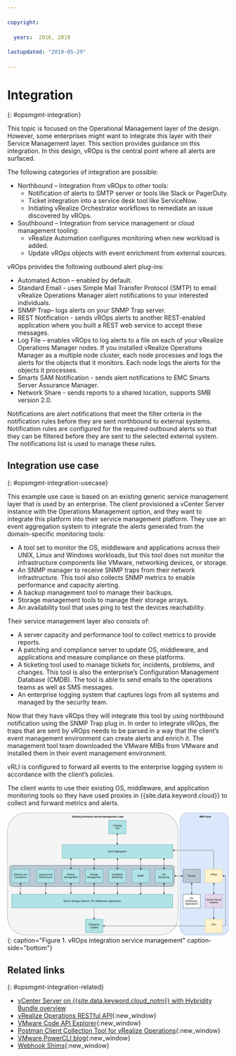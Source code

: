```yaml
---

copyright:

  years:  2016, 2019

lastupdated: "2019-05-29"

---
```


# Integration
{: #opsmgmt-integration}

This topic is focused on the Operational Management layer of the design. However, some enterprises might want to integrate this layer with their Service Management layer. This section provides guidance on this integration. In this design, vROps is the central point where all alerts are surfaced.

The following categories of integration are possible:
* Northbound – Integration from vROps to other tools:
  * Notification of alerts to SMTP server or tools like Slack or PagerDuty.
  * Ticket integration into a service desk tool like ServiceNow.
  * Initiating vRealize Orchestrator workflows to remediate an issue discovered by vROps.
* Southbound – Integration from service management or cloud management tooling:
  * vRealize Automation configures monitoring when new workload is added.
  * Update vROps objects with event enrichment from external sources.

vROps provides the following outbound alert plug-ins:
* Automated Action – enabled by default.
* Standard Email - uses Simple Mail Transfer Protocol (SMTP) to email vRealize Operations Manager alert notifications to your interested individuals.
* SNMP Trap– logs alerts on your SNMP Trap server.
* REST Notification - sends vROps alerts to another REST-enabled application where you built a REST web service to accept these messages.
* Log File – enables vROps to log alerts to a file on each of your vRealize Operations Manager nodes. If you installed vRealize Operations Manager as a multiple node cluster, each node processes and logs the alerts for the objects that it monitors. Each node logs the alerts for the objects it processes.
* Smarts SAM Notification - sends alert notifications to EMC Smarts Server Assurance Manager.
* Network Share - sends reports to a shared location, supports SMB version 2.0.

Notifications are alert notifications that meet the filter criteria in the notification rules before they are sent northbound to external systems. Notification rules are configured for the required outbound alerts so that they can be filtered before they are sent to the selected external system. The notifications list is used to manage these rules.

## Integration use case
{: #opsmgmt-integration-usecase}

This example use case is based on an existing generic service management layer that is used by an enterprise. The client provisioned a vCenter Server instance with the Operations Management option, and they want to integrate this platform into their service management platform. They use an event aggregation system to integrate the alerts generated from the domain-specific monitoring tools:

* A tool set to monitor the OS, middleware and applications across their UNIX, Linux and Windows workloads, but this tool does not monitor the infrastructure components like VMware, networking devices, or storage.
* An SNMP manager to receive SNMP traps from their network infrastructure. This tool also collects SNMP metrics to enable performance and capacity alerting.
* A backup management tool to manage their backups.
* Storage management tools to manage their storage arrays.
* An availability tool that uses ping to test the devices reachability.

Their service management layer also consists of:

* A server capacity and performance tool to collect metrics to provide reports.
* A patching and compliance server to update OS, middleware, and applications and measure compliance on these platforms.
* A ticketing tool used to manage tickets for, incidents, problems, and changes. This tool is also the enterprise’s Configuration Management Database (CMDB). The tool is able to send emails to the operations teams as well as SMS messages.
* An enterprise logging system that captures logs from all systems and managed by the security team.

Now that they have vROps they will integrate this tool by using northbound notification using the SNMP Trap plug in. In order to integrate vROps, the traps that are sent by vROps needs to be parsed in a way that the client’s event management environment can create alerts and enrich it. The management tool team downloaded the VMware MIBs from VMware and installed them in their event management environment.

vRLI is configured to forward all events to the enterprise logging system in accordance with the client’s policies.

The client wants to use their existing OS, middleware, and application monitoring tools so they have used proxies in {{site.data.keyword.cloud}} to collect and forward metrics and alerts.

![Integration diagram](../../images/opsmgmt-integration.svg "Integration diagram"){: caption="Figure 1. vROps integration service management" caption-side="bottom"}

## Related links
{: #opsmgmt-integration-related}

* [vCenter Server on {{site.data.keyword.cloud_notm}} with Hybridity Bundle overview](/docs/services/vmwaresolutions/archiref/vcs?topic=vmware-solutions-vcs-hybridity-intro)
* [vRealize Operations RESTful API](https://docs.vmware.com/en/vRealize-Operations-Manager/7.0/vrealize-operations-manager-70-api-guide.pdf){:new_window}
* [VMware Code API Explorer](https://code.vmware.com/apis?socv=1&numPerPage=164&sorter=pv){:new_window}
* [Postman Client Collection Tool for vRealize Operations](https://code.vmware.com/samples/4663/postman-client-collection-for-vrealize-operations-rest-apis){:new_window}
* [VMware PowerCLI blog](https://blogs.vmware.com/PowerCLI/2016/05/getting-started-with-powercli-for-vrealize-operations-vr-ops.html){:new_window}
* [Webhook Shims](https://blogs.vmware.com/management/2017/01/vrealize-webhooks-infinite-integrations.html){:new_window}

